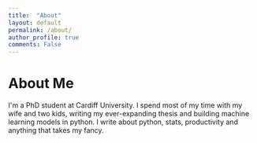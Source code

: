 ```yaml
---
title:  "About"
layout: default
permalink: /about/
author_profile: true
comments: False
---
```


# About Me

I'm a PhD student at Cardiff University. I spend most of my time with my wife and two kids, writing my ever-expanding thesis and building machine learning models in python. I write about python, stats, productivity and anything that takes my fancy.

